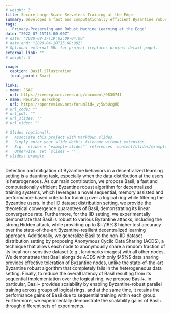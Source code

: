 ```yaml
---
# weight: 3
title: Secure Large-Scale Serveless Training at the Edge 
summary: Developed a fast and computationally efficient Byzantine robust algorithm that leverages a sequential, memory assisted and performance criteria for training over a logical ring. 
tags:
- 'Privacy-Preserving and Robust Machine Learning at the Edge'
date: "2022-07-15T15:00:00Z"
# date: "2020-08-17T19:02:09-04:00"
# date_end: "2020-04-10T15:00:00Z"
# Optional external URL for project (replaces project detail page).
external_link: ""
# weight: 3 

image:
  caption: Basil illustration  
  focal_point: Smart

links:
- name: JSAC
  url: https://ieeexplore.ieee.org/document/9830741
- name: NeurIPS Workshop
  url: https://openreview.net/forum?id=_vj5wbUcgRB 
# url_code: ""
# url_pdf: ""
# url_slides: ""
# url_video: ""

# Slides (optional).
#   Associate this project with Markdown slides.
#   Simply enter your slide deck's filename without extension.
#   E.g. `slides = "example-slides"` references `content/slides/example-slides.md`.
#   Otherwise, set `slides = ""`.
# slides: example
---
```

Detection and mitigation of Byzantine behaviors in a decentralized learning setting is a daunting task, especially when the data distribution at the users is heterogeneous. As our main contribution, we propose Basil, a fast and computationally efficient Byzantine robust algorithm for decentralized training systems, which leverages a novel sequential, memory assisted and performance-based criteria for training over a logical ring while filtering the Byzantine users. In the IID dataset distribution setting, we provide the theoretical convergence guarantees of Basil, demonstrating its linear convergence rate. Furthermore, for the IID setting, we experimentally demonstrate that Basil is robust to various Byzantine attacks, including the strong Hidden attack, while providing up to $∼\16%$ higher test accuracy over the state-of-the-art Byzantine-resilient decentralized learning approach. Additionally, we generalize Basil to the non-IID dataset distribution setting by proposing Anonymous Cyclic Data Sharing (ACDS), a technique that allows each node to anonymously share a random fraction of its local non-sensitive dataset (e.g., landmarks images) with all other nodes. We demonstrate that Basil alongside ACDS with only $\5%$ data sharing provides effective toleration of Byzantine nodes, unlike the state-of-the-art Byzantine robust algorithm that completely fails in the heterogeneous data setting. Finally, to reduce the overall latency of Basil resulting from its sequential implementation over the logical ring, we propose Basil+. In particular, Basil+ provides scalability by enabling Byzantine-robust parallel training across groups of logical rings, and at the same time, it retains the performance gains of Basil due to sequential training within each group. Furthermore, we experimentally demonstrate the scalability gains of Basil+ through different sets of experiments.

